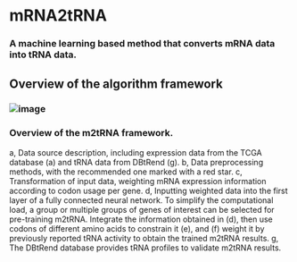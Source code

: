 # mRNA2tRNA
### A machine learning based method that converts mRNA data into tRNA data.

## Overview of the algorithm framework
### ![image](https://github.com/dydazy/mRNA2tRNA/assets/46813403/d9903912-ca06-4a0c-a4b4-3d36814796c0)
### Overview of the m2tRNA framework.  
a, Data source description, including expression data from the TCGA database (a) and tRNA data from DBtRend (g).  b, Data preprocessing methods, with the recommended one marked with a red star.  c, Transformation of input data, weighting mRNA expression information according to codon usage per gene.  d, Inputting weighted data into the first layer of a fully connected neural network.  To simplify the computational load, a group or multiple groups of genes of interest can be selected for pre-training m2tRNA.  Integrate the information obtained in (d), then use codons of different amino acids to constrain it (e), and (f) weight it by previously reported tRNA activity to obtain the trained m2tRNA results.  g, The DBtRend database provides tRNA profiles to validate m2tRNA results.  
 


